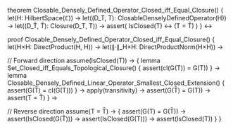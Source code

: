 theorem Closable_Densely_Defined_Operator_Closed_iff_Equal_Closure() {
  let(H: HilbertSpace(ℂ)) →
  let((D_T, T): ClosableDenselyDefinedOperator(H)) →
  let((D_T̄, T̄): Closure(D_T, T)) →
  assert(
    IsClosed(T) ↔ (T = T̄)
  )
} ↔

proof Closable_Densely_Defined_Operator_Closed_iff_Equal_Closure() {
  let(H×H: DirectProduct(H, H)) →
  let(∥·∥_H×H: DirectProductNorm(H×H)) →
  
  // Forward direction
  assume(IsClosed(T)) → {
    lemma Set_Closed_iff_Equals_Topological_Closure() {
      assert(cl(G(T)) = G(T))
    } →
    lemma Closable_Densely_Defined_Linear_Operator_Smallest_Closed_Extension() {
      assert(G(T̄) = cl(G(T)))
    } →
    apply(transitivity) →
    assert(G(T̄) = G(T)) →
    assert(T = T̄)
  } →

  // Reverse direction
  assume(T = T̄) → {
    assert(G(T) = G(T̄)) →
    assert(IsClosed(G(T̄))) →
    assert(IsClosed(G(T))) →
    assert(IsClosed(T))
  }
}